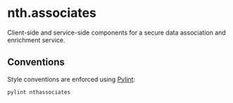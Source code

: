 # nth.associates
Client-side and service-side components for a secure data association and enrichment service.

## Conventions

Style conventions are enforced using [Pylint](https://www.pylint.org/):
```bash
pylint nthassociates
```
